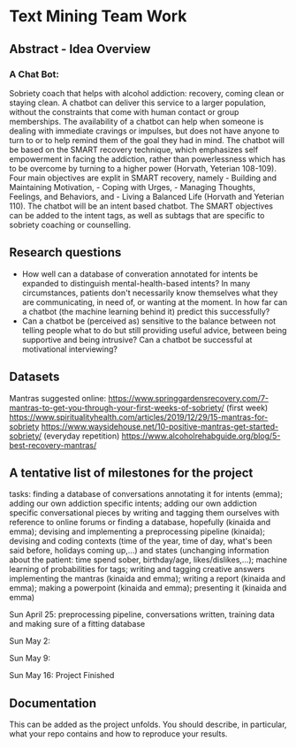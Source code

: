 # Text Mining Team Work

## Abstract - Idea Overview

### A Chat Bot:
Sobriety coach that helps with alcohol addiction: recovery, coming clean or staying clean. A chatbot can deliver this service to a larger population, without the constraints that come with human contact or group memberships. The availability of a chatbot can help when someone is dealing with immediate cravings or impulses, but does not have anyone to turn to or to help remind them of the goal they had in mind.
The chatbot will be based on the SMART recovery technique, which emphasizes self empowerment in facing the addiction, rather than powerlessness which has to be overcome by turning to a higher power (Horvath, Yeterian 108-109). Four main objectives are explit in SMART recovery, namely -	Building and Maintaining Motivation, -	Coping with Urges, -	Managing Thoughts, Feelings, and Behaviors, and -	Living a Balanced Life (Horvath and Yeterian 110). 
The chatbot will be an intent based chatbot. The SMART objectives can be added to the intent tags, as well as subtags that are specific to sobriety coaching or counselling.

## Research questions

- How well can a database of converation annotated for intents be expanded to distinguish mental-health-based intents? In many circumstances, patients don't necessarily know themselves what they are communicating, in need of, or wanting at the moment. In how far can a chatbot (the machine learning behind it) predict this successfully?
- Can a chatbot be (perceived as) sensitive to the balance between not telling people what to do but still providing useful advice, between being supportive and being intrusive? Can a chatbot be successful at motivational interviewing?

## Datasets
Mantras suggested online: 
https://www.springgardensrecovery.com/7-mantras-to-get-you-through-your-first-weeks-of-sobriety/ (first week)
https://www.spiritualityhealth.com/articles/2019/12/29/15-mantras-for-sobriety
https://www.waysidehouse.net/10-positive-mantras-get-started-sobriety/ (everyday repetition)
https://www.alcoholrehabguide.org/blog/5-best-recovery-mantras/

## A tentative list of milestones for the project
tasks: 
finding a database of conversations annotating it for intents (emma);
adding our own addiction specific intents;
adding our own addiction specific conversational pieces by writing and tagging them ourselves with reference to online forums or finding a database, hopefully  (kinaida and emma);
devising and implementing a preprocessing pipeline (kinaida);
devising and coding contexts (time of the year, time of day, what's been said before, holidays coming up,...) and states (unchanging information about the patient: time spend sober, birthday/age, likes/dislikes,...);
machine learning of probabilities for tags;
writing and tagging creative answers implementing the mantras (kinaida and emma); 
writing a report (kinaida and emma);
making a powerpoint (kinaida and emma);
presenting it (kinaida and emma)


Sun April 25: preprocessing pipeline, conversations written, training data and making sure of a fitting database

Sun May 2: 

Sun May 9:

Sun May 16: Project Finished

## Documentation
This can be added as the project unfolds. You should describe, in particular, what your repo contains and how to reproduce your results.

